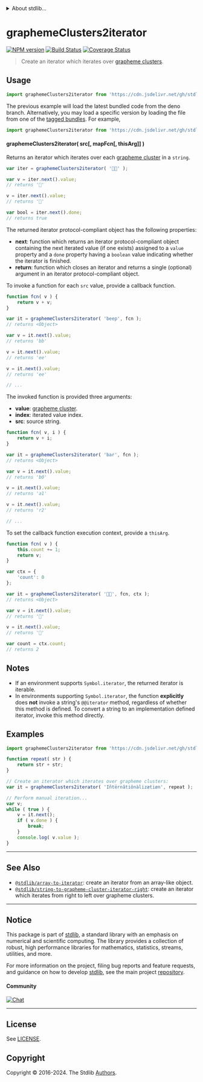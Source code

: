 <!--

@license Apache-2.0

Copyright (c) 2022 The Stdlib Authors.

Licensed under the Apache License, Version 2.0 (the "License");
you may not use this file except in compliance with the License.
You may obtain a copy of the License at

   http://www.apache.org/licenses/LICENSE-2.0

Unless required by applicable law or agreed to in writing, software
distributed under the License is distributed on an "AS IS" BASIS,
WITHOUT WARRANTIES OR CONDITIONS OF ANY KIND, either express or implied.
See the License for the specific language governing permissions and
limitations under the License.

-->


<details>
  <summary>
    About stdlib...
  </summary>
  <p>We believe in a future in which the web is a preferred environment for numerical computation. To help realize this future, we've built stdlib. stdlib is a standard library, with an emphasis on numerical and scientific computation, written in JavaScript (and C) for execution in browsers and in Node.js.</p>
  <p>The library is fully decomposable, being architected in such a way that you can swap out and mix and match APIs and functionality to cater to your exact preferences and use cases.</p>
  <p>When you use stdlib, you can be absolutely certain that you are using the most thorough, rigorous, well-written, studied, documented, tested, measured, and high-quality code out there.</p>
  <p>To join us in bringing numerical computing to the web, get started by checking us out on <a href="https://github.com/stdlib-js/stdlib">GitHub</a>, and please consider <a href="https://opencollective.com/stdlib">financially supporting stdlib</a>. We greatly appreciate your continued support!</p>
</details>

# graphemeClusters2iterator

[![NPM version][npm-image]][npm-url] [![Build Status][test-image]][test-url] [![Coverage Status][coverage-image]][coverage-url] <!-- [![dependencies][dependencies-image]][dependencies-url] -->

> Create an iterator which iterates over [grapheme clusters][unicode-text-segmentation].

<!-- Section to include introductory text. Make sure to keep an empty line after the intro `section` element and another before the `/section` close. -->

<section class="intro">

</section>

<!-- /.intro -->

<!-- Package usage documentation. -->



<section class="usage">

## Usage

```javascript
import graphemeClusters2iterator from 'https://cdn.jsdelivr.net/gh/stdlib-js/string-to-grapheme-cluster-iterator@deno/mod.js';
```
The previous example will load the latest bundled code from the deno branch. Alternatively, you may load a specific version by loading the file from one of the [tagged bundles](https://github.com/stdlib-js/string-to-grapheme-cluster-iterator/tags). For example,

```javascript
import graphemeClusters2iterator from 'https://cdn.jsdelivr.net/gh/stdlib-js/string-to-grapheme-cluster-iterator@v0.2.1-deno/mod.js';
```

#### graphemeClusters2iterator( src\[, mapFcn\[, thisArg]] )

Returns an iterator which iterates over each [grapheme cluster][unicode-text-segmentation] in a `string`.

```javascript
var iter = graphemeClusters2iterator( '🌷🍕' );

var v = iter.next().value;
// returns '🌷'

v = iter.next().value;
// returns '🍕'

var bool = iter.next().done;
// returns true
```

The returned iterator protocol-compliant object has the following properties:

-   **next**: function which returns an iterator protocol-compliant object containing the next iterated value (if one exists) assigned to a `value` property and a `done` property having a `boolean` value indicating whether the iterator is finished.
-   **return**: function which closes an iterator and returns a single (optional) argument in an iterator protocol-compliant object.

To invoke a function for each `src` value, provide a callback function.

```javascript
function fcn( v ) {
    return v + v;
}

var it = graphemeClusters2iterator( 'beep', fcn );
// returns <Object>

var v = it.next().value;
// returns 'bb'

v = it.next().value;
// returns 'ee'

v = it.next().value;
// returns 'ee'

// ...
```

The invoked function is provided three arguments:

-   **value**: [grapheme cluster][unicode-text-segmentation].
-   **index**: iterated value index.
-   **src**: source string.

```javascript
function fcn( v, i ) {
    return v + i;
}

var it = graphemeClusters2iterator( 'bar', fcn );
// returns <Object>

var v = it.next().value;
// returns 'b0'

v = it.next().value;
// returns 'a1'

v = it.next().value;
// returns 'r2'

// ...
```

To set the callback function execution context, provide a `thisArg`.

```javascript
function fcn( v ) {
    this.count += 1;
    return v;
}

var ctx = {
    'count': 0
};

var it = graphemeClusters2iterator( '🌷🍕', fcn, ctx );
// returns <Object>

var v = it.next().value;
// returns '🌷'

v = it.next().value;
// returns '🍕'

var count = ctx.count;
// returns 2
```

</section>

<!-- /.usage -->

<!-- Package usage notes. Make sure to keep an empty line after the `section` element and another before the `/section` close. -->

<section class="notes">

## Notes

-   If an environment supports `Symbol.iterator`, the returned iterator is iterable.
-   In environments supporting `Symbol.iterator`, the function **explicitly** does **not** invoke a string's `@@iterator` method, regardless of whether this method is defined. To convert a string to an implementation defined iterator, invoke this method directly.

</section>

<!-- /.notes -->

<!-- Package usage examples. -->

<section class="examples">

## Examples

<!-- eslint no-undef: "error" -->

```javascript
import graphemeClusters2iterator from 'https://cdn.jsdelivr.net/gh/stdlib-js/string-to-grapheme-cluster-iterator@deno/mod.js';

function repeat( str ) {
    return str + str;
}

// Create an iterator which iterates over grapheme clusters:
var it = graphemeClusters2iterator( 'Iñtërnâtiônàlizætiøn', repeat );

// Perform manual iteration...
var v;
while ( true ) {
    v = it.next();
    if ( v.done ) {
        break;
    }
    console.log( v.value );
}
```

</section>

<!-- /.examples -->

<!-- Section to include cited references. If references are included, add a horizontal rule *before* the section. Make sure to keep an empty line after the `section` element and another before the `/section` close. -->

<section class="references">

</section>

<!-- /.references -->

<!-- Section for related `stdlib` packages. Do not manually edit this section, as it is automatically populated. -->

<section class="related">

* * *

## See Also

-   <span class="package-name">[`@stdlib/array-to-iterator`][@stdlib/array/to-iterator]</span><span class="delimiter">: </span><span class="description">create an iterator from an array-like object.</span>
-   <span class="package-name">[`@stdlib/string-to-grapheme-cluster-iterator-right`][@stdlib/string/to-grapheme-cluster-iterator-right]</span><span class="delimiter">: </span><span class="description">create an iterator which iterates from right to left over grapheme clusters.</span>

</section>

<!-- /.related -->

<!-- Section for all links. Make sure to keep an empty line after the `section` element and another before the `/section` close. -->


<section class="main-repo" >

* * *

## Notice

This package is part of [stdlib][stdlib], a standard library with an emphasis on numerical and scientific computing. The library provides a collection of robust, high performance libraries for mathematics, statistics, streams, utilities, and more.

For more information on the project, filing bug reports and feature requests, and guidance on how to develop [stdlib][stdlib], see the main project [repository][stdlib].

#### Community

[![Chat][chat-image]][chat-url]

---

## License

See [LICENSE][stdlib-license].


## Copyright

Copyright &copy; 2016-2024. The Stdlib [Authors][stdlib-authors].

</section>

<!-- /.stdlib -->

<!-- Section for all links. Make sure to keep an empty line after the `section` element and another before the `/section` close. -->

<section class="links">

[npm-image]: http://img.shields.io/npm/v/@stdlib/string-to-grapheme-cluster-iterator.svg
[npm-url]: https://npmjs.org/package/@stdlib/string-to-grapheme-cluster-iterator

[test-image]: https://github.com/stdlib-js/string-to-grapheme-cluster-iterator/actions/workflows/test.yml/badge.svg?branch=v0.2.1
[test-url]: https://github.com/stdlib-js/string-to-grapheme-cluster-iterator/actions/workflows/test.yml?query=branch:v0.2.1

[coverage-image]: https://img.shields.io/codecov/c/github/stdlib-js/string-to-grapheme-cluster-iterator/main.svg
[coverage-url]: https://codecov.io/github/stdlib-js/string-to-grapheme-cluster-iterator?branch=v0.2.1

<!--

[dependencies-image]: https://img.shields.io/david/stdlib-js/string-to-grapheme-cluster-iterator.svg
[dependencies-url]: https://david-dm.org/stdlib-js/string-to-grapheme-cluster-iterator/main

-->

[chat-image]: https://img.shields.io/gitter/room/stdlib-js/stdlib.svg
[chat-url]: https://app.gitter.im/#/room/#stdlib-js_stdlib:gitter.im

[stdlib]: https://github.com/stdlib-js/stdlib

[stdlib-authors]: https://github.com/stdlib-js/stdlib/graphs/contributors

[umd]: https://github.com/umdjs/umd
[es-module]: https://developer.mozilla.org/en-US/docs/Web/JavaScript/Guide/Modules

[deno-url]: https://github.com/stdlib-js/string-to-grapheme-cluster-iterator/tree/deno
[deno-readme]: https://github.com/stdlib-js/string-to-grapheme-cluster-iterator/blob/deno/README.md
[umd-url]: https://github.com/stdlib-js/string-to-grapheme-cluster-iterator/tree/umd
[umd-readme]: https://github.com/stdlib-js/string-to-grapheme-cluster-iterator/blob/umd/README.md
[esm-url]: https://github.com/stdlib-js/string-to-grapheme-cluster-iterator/tree/esm
[esm-readme]: https://github.com/stdlib-js/string-to-grapheme-cluster-iterator/blob/esm/README.md
[branches-url]: https://github.com/stdlib-js/string-to-grapheme-cluster-iterator/blob/main/branches.md

[stdlib-license]: https://raw.githubusercontent.com/stdlib-js/string-to-grapheme-cluster-iterator/main/LICENSE

[unicode-text-segmentation]: http://www.unicode.org/reports/tr29/

<!-- <related-links> -->

[@stdlib/array/to-iterator]: https://github.com/stdlib-js/array-to-iterator/tree/deno

[@stdlib/string/to-grapheme-cluster-iterator-right]: https://github.com/stdlib-js/string-to-grapheme-cluster-iterator-right/tree/deno

<!-- </related-links> -->

</section>

<!-- /.links -->
